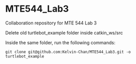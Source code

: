 # MTE544_Lab3
Collaboration repository for MTE 544 Lab 3

Delete old turtlebot_example folder inside catkin_ws/src

Inside the same folder, run the following commands:

```git clone git@github.com:Kelvin-Chan/MTE544_Lab3.git -o turtlebot_example```
